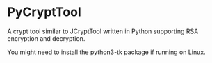 # PyCryptTool
A crypt tool similar to JCryptTool written in Python supporting RSA encryption and decryption.  

You might need to install the python3-tk package if running on Linux.

